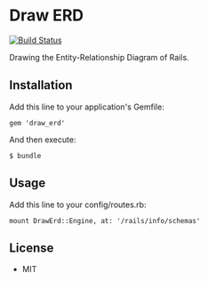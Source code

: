 # Draw ERD

[![Build Status](https://travis-ci.org/ogom/draw_erd.png?branch=master)](https://travis-ci.org/ogom/draw_erd)

Drawing the Entity-Relationship Diagram of Rails.

## Installation

Add this line to your application's Gemfile:

```
gem 'draw_erd'
```

And then execute:

```
$ bundle
```

## Usage

Add this line to your config/routes.rb:

```
mount DrawErd::Engine, at: '/rails/info/schemas'
```

## License

* MIT
